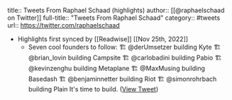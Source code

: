 title:: Tweets From Raphael Schaad (highlights)
author:: [[@raphaelschaad on Twitter]]
full-title:: "Tweets From Raphael Schaad"
category:: #tweets
url:: https://twitter.com/raphaelschaad

- Highlights first synced by [[Readwise]] [[Nov 25th, 2022]]
	- Seven cool founders to follow:
	  🏗️ @derUmsetzer building Kyte
	  🏗️ @brian_lovin building Campsite
	  🏗️ @carlobadini building Pabio
	  🏗️ @kevinzenghu building Metaplane
	  🏗️ @MaxMusing building Basedash
	  🏗️ @benjaminnetter building Riot
	  🏗️ @simonrohrbach building Plain
	  It's time to build. ([View Tweet](https://twitter.com/raphaelschaad/status/1595682914381234181))